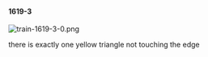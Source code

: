 #### 1619-3
![train-1619-3-0.png](https://github.com/lil-lab/nlvr/raw/master/nlvr/train/images/41/train-1619-3-0.png "train-1619-3-0.png")

there is exactly one yellow triangle not touching the edge